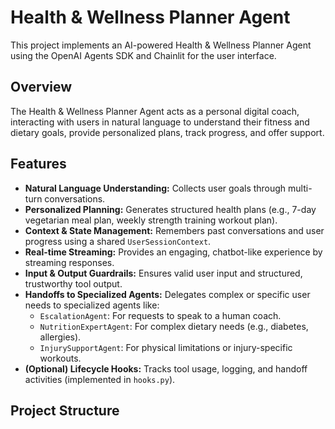 # Health & Wellness Planner Agent

This project implements an AI-powered Health & Wellness Planner Agent using the OpenAI Agents SDK and Chainlit for the user interface.

## Overview

The Health & Wellness Planner Agent acts as a personal digital coach, interacting with users in natural language to understand their fitness and dietary goals, provide personalized plans, track progress, and offer support.

## Features

-   **Natural Language Understanding:** Collects user goals through multi-turn conversations.
-   **Personalized Planning:** Generates structured health plans (e.g., 7-day vegetarian meal plan, weekly strength training workout plan).
-   **Context & State Management:** Remembers past conversations and user progress using a shared `UserSessionContext`.
-   **Real-time Streaming:** Provides an engaging, chatbot-like experience by streaming responses.
-   **Input & Output Guardrails:** Ensures valid user input and structured, trustworthy tool output.
-   **Handoffs to Specialized Agents:** Delegates complex or specific user needs to specialized agents like:
    -   `EscalationAgent`: For requests to speak to a human coach.
    -   `NutritionExpertAgent`: For complex dietary needs (e.g., diabetes, allergies).
    -   `InjurySupportAgent`: For physical limitations or injury-specific workouts.
-   **(Optional) Lifecycle Hooks:** Tracks tool usage, logging, and handoff activities (implemented in `hooks.py`).

## Project Structure
